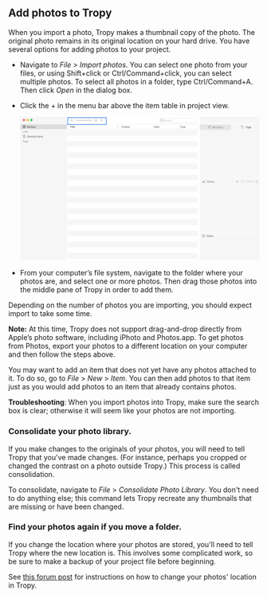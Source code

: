 ## Add photos to Tropy

When you import a photo, Tropy makes a thumbnail copy of the photo. The original photo remains in its original location on your hard drive. You have several options for adding photos to your project.

* Navigate to _File_ &gt; _Import photos_. You can select one photo from your files, or using Shift+click or Ctrl/Command+click, you can select multiple photos. To select all photos in a folder, type Ctrl/Command+A. Then click _Open_ in the dialog box.

* Click the + in the menu bar above the item table in project view.

  ![](/assets/add_photos.png)

* From your computer’s file system, navigate to the folder where your photos are, and select one or more photos. Then drag those photos into the middle pane of Tropy in order to add them.

Depending on the number of photos you are importing, you should expect import to take some time.

**Note:** At this time, Tropy does not support drag-and-drop directly from Apple’s photo software, including iPhoto and Photos.app. To get photos from Photos, export your photos to a different location on your computer and then follow the steps above.

You may want to add an item that does not yet have any photos attached to it. To do so, go to _File_ &gt; _New_ &gt; _Item_. You can then add photos to that item just as you would add photos to an item that already contains photos.

**Troubleshooting**: When you import photos into Tropy, make sure the search box is clear; otherwise it will seem like your photos are not importing.

### Consolidate your photo library.
If you make changes to the originals of your photos, you will need to tell Tropy that you've made changes. (For instance, perhaps you cropped or changed the contrast on a photo outside Tropy.) This process is called consolidation.

To consolidate, navigate to *File* > *Consolidate Photo Library*. You don't need to do anything else; this command lets Tropy recreate any thumbnails that are missing or have been changed. 

### Find your photos again if you move a folder.
If you change the location where your photos are stored, you'll need to tell Tropy where the new location is. This involves some complicated work, so be sure to make a backup of your project file before beginning.

See [this forum post](https://forums.tropy.org/t/photo-does-not-open-in-item-view/363/) for instructions on how to change your photos' location in Tropy.
